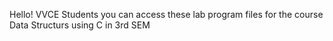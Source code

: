 Hello! VVCE Students you can access these lab program files for the course Data Structurs using C in 3rd SEM
